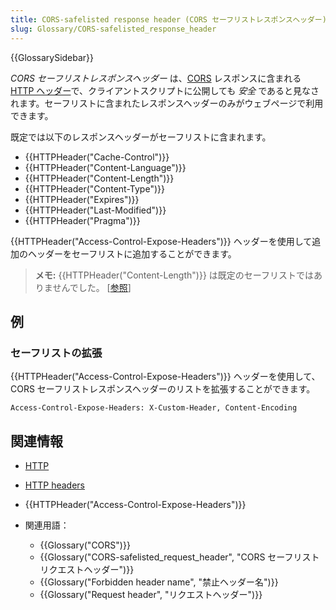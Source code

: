 ```yaml
---
title: CORS-safelisted response header (CORS セーフリストレスポンスヘッダー)
slug: Glossary/CORS-safelisted_response_header
---
```


{{GlossarySidebar}}

_CORS セーフリストレスポンスヘッダー_ は、[CORS](/ja/docs/Web/HTTP/CORS) レスポンスに含まれる [HTTP ヘッダー](/ja/docs/Web/HTTP/Headers)で、クライアントスクリプトに公開しても _安全_ であると見なされます。セーフリストに含まれたレスポンスヘッダーのみがウェブページで利用できます。

既定では以下のレスポンスヘッダーがセーフリストに含まれます。

- {{HTTPHeader("Cache-Control")}}
- {{HTTPHeader("Content-Language")}}
- {{HTTPHeader("Content-Length")}}
- {{HTTPHeader("Content-Type")}}
- {{HTTPHeader("Expires")}}
- {{HTTPHeader("Last-Modified")}}
- {{HTTPHeader("Pragma")}}

{{HTTPHeader("Access-Control-Expose-Headers")}} ヘッダーを使用して追加のヘッダーをセーフリストに追加することができます。

> **メモ:** {{HTTPHeader("Content-Length")}} は既定のセーフリストではありませんでした。 \[[参照](https://github.com/whatwg/fetch/pull/626)]

## 例

### セーフリストの拡張

{{HTTPHeader("Access-Control-Expose-Headers")}} ヘッダーを使用して、CORS セーフリストレスポンスヘッダーのリストを拡張することができます。

```plain
Access-Control-Expose-Headers: X-Custom-Header, Content-Encoding
```

## 関連情報

- [HTTP](/ja/docs/Web/HTTP)
- [HTTP headers](/ja/docs/Web/HTTP/Headers)
- {{HTTPHeader("Access-Control-Expose-Headers")}}
- 関連用語：

  - {{Glossary("CORS")}}
  - {{Glossary("CORS-safelisted_request_header", "CORS セーフリストリクエストヘッダー")}}
  - {{Glossary("Forbidden header name", "禁止ヘッダー名")}}
  - {{Glossary("Request header", "リクエストヘッダー")}}
